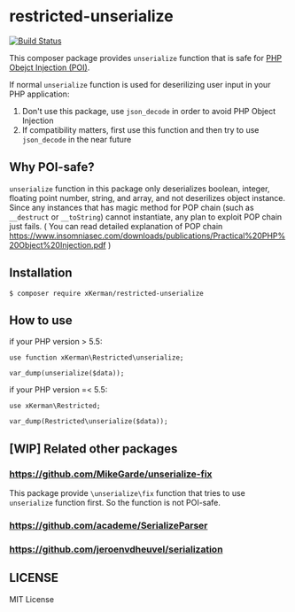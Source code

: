 # restricted-unserialize

[![Build Status](https://travis-ci.org/xKerman/restricted-unserialize.svg?branch=feature%2Ftravis-ci)](https://travis-ci.org/xKerman/restricted-unserialize)

This composer package provides `unserialize` function that is safe for [PHP Obejct Injection (POI)](https://www.owasp.org/index.php/PHP_Object_Injection).

If normal `unserialize` function is used for deserilizing user input in your PHP application:

1. Don't use this package, use `json_decode` in order to avoid PHP Object Injection
2. If compatibility matters, first use this function and then try to use `json_decode` in the near future


## Why POI-safe?

`unserialize` function in this package only deserializes boolean, integer, floating point number, string, and array, and not deserilizes object instance.
Since any instances that has magic method for POP chain (such as `__destruct` or `__toString`) cannot instantiate, any plan to exploit POP chain just fails.
( You can read detailed explanation of POP chain https://www.insomniasec.com/downloads/publications/Practical%20PHP%20Object%20Injection.pdf )



## Installation

```
$ composer require xKerman/restricted-unserialize
```


## How to use

if your PHP version > 5.5:

```
use function xKerman\Restricted\unserialize;

var_dump(unserialize($data));
```

if your PHP version =< 5.5:

```
use xKerman\Restricted;

var_dump(Restricted\unserialize($data));
```


## [WIP] Related other packages

### https://github.com/MikeGarde/unserialize-fix

This package provide `\unserialize\fix` function that tries to use `unserialize` function first.  So the function is not POI-safe.

### https://github.com/academe/SerializeParser
### https://github.com/jeroenvdheuvel/serialization


## LICENSE

MIT License
